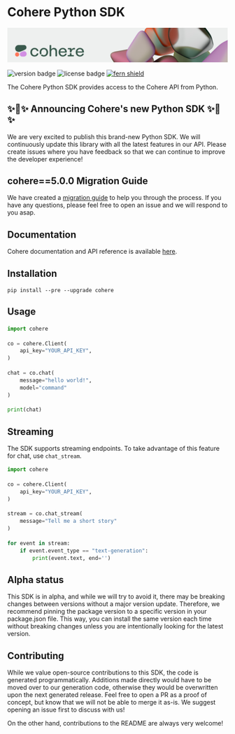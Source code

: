 # Cohere Python SDK

![](banner.png)

![version badge](https://img.shields.io/pypi/v/cohere)
![license badge](https://img.shields.io/github/license/cohere-ai/cohere-python)
[![fern shield](https://img.shields.io/badge/%F0%9F%8C%BF-SDK%20generated%20by%20Fern-brightgreen)](https://github.com/fern-api/fern)

The Cohere Python SDK provides access to the Cohere API from Python.

## ✨🪩✨ Announcing Cohere's new Python SDK ✨🪩✨

We are very excited to publish this brand-new Python SDK. We will continuously update this library with all the latest features in our API. Please create issues where you have feedback so that we can continue to improve the developer experience!

## cohere==5.0.0 Migration Guide

We have created a [migration guide](4.0.0-5.0.0-migration-guide.md) to help you through the process. If you have any questions, please feel free to open an issue and we will respond to you asap.

## Documentation

Cohere documentation and API reference is available [here](https://docs.cohere.com/).

## Installation

```
pip install --pre --upgrade cohere
```

## Usage

```Python
import cohere

co = cohere.Client(
    api_key="YOUR_API_KEY",
)

chat = co.chat(
    message="hello world!",
    model="command"
)

print(chat)
```

## Streaming

The SDK supports streaming endpoints. To take advantage of this feature for chat,
use `chat_stream`.

```Python
import cohere

co = cohere.Client(
    api_key="YOUR_API_KEY",
)

stream = co.chat_stream(
    message="Tell me a short story"
)

for event in stream:
    if event.event_type == "text-generation":
        print(event.text, end='')
```

## Alpha status

This SDK is in alpha, and while we will try to avoid it, there may be breaking changes between versions without a major version update. Therefore, we recommend pinning the package version to a specific version in your package.json file. This way, you can install the same version each time without breaking changes unless you are intentionally looking for the latest version.

## Contributing

While we value open-source contributions to this SDK, the code is generated programmatically. Additions made directly would have to be moved over to our generation code, otherwise they would be overwritten upon the next generated release. Feel free to open a PR as a proof of concept, but know that we will not be able to merge it as-is. We suggest opening an issue first to discuss with us!

On the other hand, contributions to the README are always very welcome!
